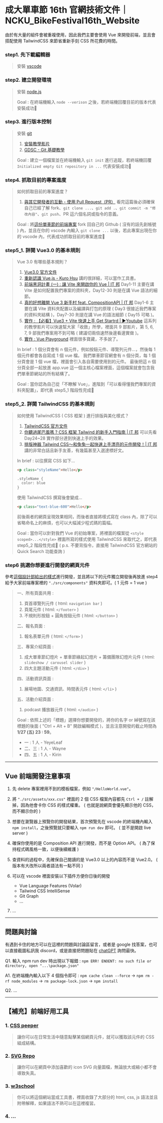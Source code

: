 # 成大單車節 16th 官網技術文件｜NCKU_BikeFestival16th_Website 

由於有大量的組件會被重複使用，因此我們主要會使用 Vue 來開發前端，並且會搭配使用 TailwindCSS 來節省重新手刻 CSS 所花費的時間。

### step1. 先下載編輯器

> 安裝 [vscode](https://code.visualstudio.com/)

### step2. 建立開發環境

> 安裝 [node.js](https://nodejs.org/en/)
> 
> Goal : 
> 在終端機輸入 `node --verison` 之後，若終端機回覆目前的版本代表安裝成功🎊


### step3. 進行版本控制

> 安裝 [git](https://git-scm.com/)
> 
> 1. [安裝教學影片](https://progressbar.tw/posts/1)
> 2. [GDSC - Git 基礎教學](https://hackmd.io/@steven1lung/ncku-gdsc-git-tutorial)
> 
> Goal : 
> 建立一個檔案並在終端機輸入 `git init` 進行追蹤，若終端機回覆 `Initialized empty Git repository in ...` 代表安裝成功🎊


### step4. 抓取目前的專案進度

> 如何抓取目前的專案進度？
> 
> 1. [與其它開發者的互動 - 使用 Pull Request（PR）](https://gitbook.tw/chapters/github/pull-request)
> 看完這篇後必須確保自己已經了解 fork、`git clone ...`、`git add .`、`git commit -m "修改內容"`、`git push`、PR 這六個名詞或指令的意義。
> 
> Goal : 
> 將[這份單車節的前端專案](https://github.com/weikaibro/NCKU_BikeFestival16th_Website) fork 回自己的 Github ( 沒有的話先創帳號 ) 內，並且在你的 vscode 內輸入 `git clone ...` 以後，若此專案出現在你的 vscode 內，代表成功抓取目前的專案進度🎊


### step5_1. 詳閱 Vue3.0 的基本規則

> Vue 3.0 有哪些基本規則？
>
> 1. [Vue3.0 官方文件](https://vuejs.org/)
> 2. [重新認識 Vue.js - Kuro Hsu](https://book.vue.tw/)
> 講的很詳細，可以當作工具書。
> 3. [前端黑洞計畫 (一) : 讓 Vite 來開啟你的 Vue | IT 邦](https://ithelp.ithome.com.tw/users/20139636/ironman/3890)
> Day1-11 主要在講 Vite 是如何配置我們專案的資料夾，Day12-30 則是在講 Vue 語法的細節。
> 4. [真的好想離開 Vue 3 新手村 feat. CompositionAPI | IT 邦](https://ithelp.ithome.com.tw/users/20152606/ironman/5782)
> Day1-6 主要在講 Vite 資料夾配置以及編譯與打包的原理 ( Day3 很接近我們專案的資料夾結構 )，Day7-30 則是在講 Vue 的語法細節 ( Day15 可略 )。
> 5. [實作 : 【必看】Vue3 + Vite 快速上手 Get Startrd | ▶️Youtube](https://www.youtube.com/playlist?list=PLbOfcOk7bN42Kzp1wQsoLuU0vPUmFBe-X)
> 這系列的教學影片可以快速幫大家「收斂」所學，裡面共 9 部影片，第 5, 6, 7, 9 部我們專案用不到可略 ( 建議切兩倍速然後邊看邊實做 )。
> 6. [實作 : Vue Playground](https://vuejs.org/examples/#hello-world)
> 裡面很多寶藏，不多說了。
> 
> In brief :
> 1 個分頁會有 n 個元件，例如按鈕元件、導覽列元件...，然後每 1 個元件都會各自寫成 1 個 vue 檔。
> 我們單車節官網會有 n 個分頁，每 1 個分頁會是 1 個 vue 檔，裡面會引入各自需要使用到的元件。
> 最後把這 n 個分頁全部一起放進 app.vue 這一個主核心檔案裡面，這個檔案就會包含我們單車節網站的所有結構了。
> 
> Goal : 
> 當你認為自己從「不瞭解 Vue」，進階到「可以看得懂我們專案的資料夾配置」，即代表 step5_1 階段性完成🎊


### step5_2. 詳閱 TailwindCSS 的基本規則

> 如何使用 TailwindCSS ( CSS 框架 ) 進行排版與美化樣式？
>
> 1. [TailwindCSS 官方文件](https://tailwindcss.com/)
> 2. [你聽過尾巴風嗎 ? CSS 框架 Tailwind 的新手入門指南 | IT 邦](https://ithelp.ithome.com.tw/users/20152251/ironman/5809)
> 可以先看 Day24~28 實作部分達到快速上手的效果。
> 3. [排版神器 Tailwind CSS～和兔兔一起快速上手漂亮的元件開發！| IT 邦](https://ithelp.ithome.com.tw/users/20138853/ironman/3928?fbclid=IwAR3Jc9SXFImqhuc_7xuc_18N0CnnUkKmV73l1Ig_Uj90Pe2rgT-ZI93oD7Y)
> 講的非常白話且新手友善，有幾篇甚至入選達標好文。
> 
> In brief :
> 以往撰寫 CSS 如下...
> ```html
> <p class="styleName">Hello</p> 
> 
> .styleName {
>   color: blue
> }
> ```
> 使用 TailwindCSS 撰寫後會變成...
> ```html
> <p class="text-blue-600">Hello</p>
> ``` 
> 前後兩者的網頁呈現效果相同，而後者直接將樣式寫在 class 內，除了可以省略命名上的麻煩，也可以大幅減少程式碼的篇幅。
> 
> Goal : 
當你可以針對我們 Vue 的初始專案，將裡面的檔案從 `<style scoped>...</style>` 裡面所寫的樣式使用 TailwindCSS 來取代之，即代表 step5_2 階段性完成🎊
> ( p.s. 不要背指令，直接用 TailwindCSS 官方網站的 Quick Search 功能查詢 )

### step6 挑選你想要進行開發的網頁元件

參考[這個設計部給出的樣式](https://www.figma.com/file/oFImhUItKED7zAvxeQGnMc/2023%E5%96%AE%E8%BB%8A%E7%AF%80?node-id=0%3A1)進行開發，並且將以下的元件獨立開發後再放進 step4 給予大家前端專案裡的 `"./src/components"` 資料夾即可。( 1 元件 = 1 vue )

> 一、所有頁面共用 :
> 1. 頁首導覽列元件
> ( html: `navigation bar` )
> 2. 頁尾元件
> ( html: `</footer>` )
> 3. 不規則形按鈕 + 圓角按鈕元件
> ( html: `</button>` )
>
> 二、報名頁面 :
> 1. 報名表單元件
> ( html: `</form>` )
>
> 三、專案介紹頁面 :
> 1. 成大單車節幻燈片 + 單車節緣起幻燈片 + 籌備團隊幻燈片元件
> ( html: `slideshow / carousel slider` )
> 2. 四大主題活動元件
> ( html: `</div>` ) 
> 
> 四、活動資訊頁面 :
> 1. 展場地圖、交通資訊、時間表元件
> ( html: `</li>` )
> 
> 五、活動介紹頁面 :
> 1. podcast 播放器元件
> ( html: `</audio>` ) 
> 
> Goal :
依照上述的「標題」選擇你想要開發的，將你的名字 or 綽號寫在該標題的後面 ( "Ctrl + Alt + B" 開啟編輯模式 )，並且注意開發的截止時間為 **1/27 (五) 23 : 59**。
> - 一 : 1 人 - YeyeLeaf
> - 二、三 : 1 人 - Wayne
> - 四、五 : 1 人 - Kirin


<!-- > 
> 六、主題專欄頁面 :
> 1. ...
> 
> 七、科系博覽頁面 :
> 1. ...
> 
> 八、合作夥伴頁面 :
> 1. ...
> 
> 九、紀念品預購頁面 :
> 1. ...
>  -->


---

## Vue 前端開發注意事項

1. 先 delete 專案裡用不到的模板檔案，例如 `"/HelloWorld.vue"`。

2. 將 `"./src/assets/xxx.css"` 裡面的 2 個 CSS 檔案內容都先 `Ctrl + /` 註解掉，因為他會卡你 CSS 的樣式權重。
( 也就是說網頁會優先顯示他的 CSS，而不顯示你的 )

2. 想要在瀏覽器上預覽你的開發結果，首次預覽先在 vscode 的終端機內輸入 `npm install`，之後預覽就只要輸入 `npm run dev` 即可。
( 並不是開啟 live server )

3. 確保你使用的是 Composition API 進行開發，而不是 Option API。
( 為了保持程式碼風格一致，以便後續維護 )

4. 查資料的過程中，先確保自己閱讀的是 Vue3.0 以上的內容而不是 Vue2.0。
( 版本有大改所以兩者語法有一點不同 )

5. 可以在 vscode 裡面安裝以下插件方便你日後的開發
    - Vue Language Features (Volar)
    - Tailwind CSS IntelliSense
    - Git Graph
    - ...
6. ...

---

## 問題與討論

有遇到卡住的地方可以在這裡的問題與討論區留言，或者是 google 找答案，也可以直接截圖私訊我 discord，或是直接把問題貼在 [chatGPT](https://chat.openai.com/chat) 詢問最快。

Q1. 輸入 npm run dev 時出現以下報錯 :
`npm ERR! ENOENT: no such file or directory, open "...\package.json"`

A1. 在終端機內輸入以下 4 個指令即可 :
`npm cache clean --force` → `npm rm -rf node_modules` → `rm package-lock.json` → `npm install`

Q2.
...

---

## 【補充】前端好用工具

### 1. [CSS peeper](https://csspeeper.com/)

> 讓你可以在日常生活中隨意點擊某個網頁元件，就可以獲取該元件的 CSS 組成結構。

### 2. [SVG Repo](https://www.svgrepo.com/)

> 讓你可以在網頁中添加喜歡的 icon SVG 向量圖檔，無論放大或縮小都不會導致失真。

### 3. [w3school](https://www.w3schools.com/html/default.asp)

> 你可以將這個網站當成工具書，裡面收錄了大部分的 html, css, js 語法並且附帶解釋，如果語法不熟可以在這裡複習。

### 4. ...

